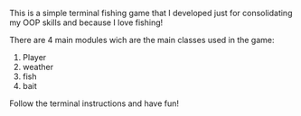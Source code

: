 This is a simple terminal fishing game that I developed just for consolidating my OOP skills and because I love fishing!

There are 4 main modules wich are the main classes used in the game: 
1) Player
2) weather
3) fish
4) bait

Follow the terminal instructions and have fun!